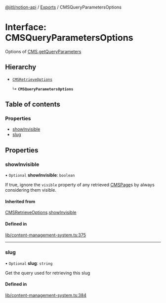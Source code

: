 [@jitl/notion-api](../README.md) / [Exports](../modules.md) / CMSQueryParametersOptions

# Interface: CMSQueryParametersOptions

Options of [CMS.getQueryParameters](../classes/CMS.md#getqueryparameters)

## Hierarchy

- [`CMSRetrieveOptions`](CMSRetrieveOptions.md)

  ↳ **`CMSQueryParametersOptions`**

## Table of contents

### Properties

- [showInvisible](CMSQueryParametersOptions.md#showinvisible)
- [slug](CMSQueryParametersOptions.md#slug)

## Properties

### showInvisible

• `Optional` **showInvisible**: `boolean`

If true, ignore the `visible` property of any retrieved [CMSPage](CMSPage.md)s by always considering them visible.

#### Inherited from

[CMSRetrieveOptions](CMSRetrieveOptions.md).[showInvisible](CMSRetrieveOptions.md#showinvisible)

#### Defined in

[lib/content-management-system.ts:375](https://github.com/justjake/monorepo/blob/main/packages/notion-api/src/lib/content-management-system.ts#L375)

___

### slug

• `Optional` **slug**: `string`

Get the query used for retrieving this slug

#### Defined in

[lib/content-management-system.ts:384](https://github.com/justjake/monorepo/blob/main/packages/notion-api/src/lib/content-management-system.ts#L384)

